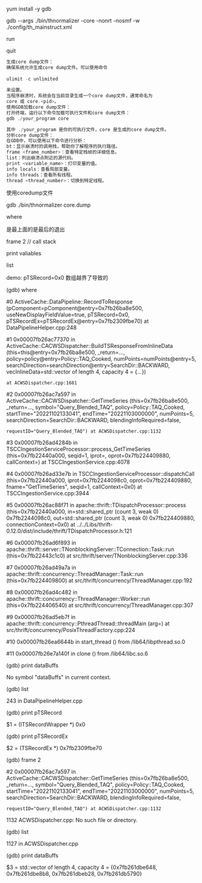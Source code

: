 yum install -y gdb



gdb --args ./bin/thnormalizer -core -nonrt -nosmf -w ./config/th_mainstruct.xml

run

quit



```javascript
生成core dump文件：
确保系统允许生成core dump文件。可以使用命令
 
ulimit -c unlimited
 
来设置。
当程序崩溃时，系统会在当前目录生成一个core dump文件，通常命名为 
core 或 core.<pid>。
使用GDB加载core dump文件：
打开终端，运行以下命令加载可执行文件和core dump文件：
gdb ./your_program core

其中 ./your_program 是你的可执行文件，core 是生成的core dump文件。
分析core dump文件：
在GDB中，可以使用以下命令进行分析：
bt：显示崩溃时的调用栈，帮助你了解程序的执行路径。
frame <frame_number>：查看特定栈帧的详细信息。
list：列出崩溃点附近的源代码。
print <variable_name>：打印变量的值。
info locals：查看局部变量。
info threads：查看所有线程。
thread <thread_number>：切换到特定线程。
```



使用coredump文件

gdb ./bin/thnormalizer  core.dump

where

是最上面的是最后的退出



frame 2 // call stack

print valiables

list



demo:  pTSRecord=0x0 数组越界了导致的

(gdb) where  


#0  ActiveCache::DataPipeline::RecordToResponse (pComponent=pComponent@entry=0x7fb26ba8e500, useNewDisplayFieldValue=true, pTSRecord=0x0, pTSRecordEx=pTSRecordEx@entry=0x7fb2309fbe70) at DataPipelineHelper.cpp:248


#1  0x00007fb26ac77370 in ActiveCache::CACWSDispatcher::BuildTSResponseFromInlineData (this=this@entry=0x7fb26ba8e500, _return=..., policy=policy@entry=Policy::TAQ_Cooked, numPoints=numPoints@entry=5, searchDirection=searchDirection@entry=SearchDir::BACKWARD, vecInlineData=std::vector of length 4, capacity 4 = {...})


    at ACWSDispatcher.cpp:1681


#2  0x00007fb26ac7a597 in ActiveCache::CACWSDispatcher::GetTimeSeries (this=0x7fb26ba8e500, _return=..., symbol="Query_Blended_TAQ", policy=Policy::TAQ_Cooked, startTime="20221102133041", endTime="20221103000000", numPoints=5, searchDirection=SearchDir::BACKWARD, blendingInfoRequired=false, 


    requestID="Query_Blended_TAQ") at ACWSDispatcher.cpp:1132


#3  0x00007fb26ad4284b in TSCCIngestionServiceProcessor::process_GetTimeSeries (this=0x7fb22440a000, seqid=1, iprot=<optimized out>, oprot=0x7fb224409880, callContext=<optimized out>) at TSCCIngestionService.cpp:4078


#4  0x00007fb26ad33e7b in TSCCIngestionServiceProcessor::dispatchCall (this=0x7fb22440a000, iprot=0x7fb2244098c0, oprot=0x7fb224409880, fname="GetTimeSeries", seqid=1, callContext=0x0) at TSCCIngestionService.cpp:3944


#5  0x00007fb26ac88f71 in apache::thrift::TDispatchProcessor::process (this=0x7fb22440a000, in=std::shared_ptr (count 3, weak 0) 0x7fb2244098c0, out=std::shared_ptr (count 3, weak 0) 0x7fb224409880, connectionContext=0x0) at ../../Libs/thrift-0.12.0/dist/include/thrift/TDispatchProcessor.h:121


#6  0x00007fb26ad6f893 in apache::thrift::server::TNonblockingServer::TConnection::Task::run (this=0x7fb22443c1c0) at src/thrift/server/TNonblockingServer.cpp:336


#7  0x00007fb26ad49a7a in apache::thrift::concurrency::ThreadManager::Task::run (this=0x7fb224409800) at src/thrift/concurrency/ThreadManager.cpp:192


#8  0x00007fb26ad4c482 in apache::thrift::concurrency::ThreadManager::Worker::run (this=0x7fb224406540) at src/thrift/concurrency/ThreadManager.cpp:307


#9  0x00007fb26ad5eb7f in apache::thrift::concurrency::PthreadThread::threadMain (arg=<optimized out>) at src/thrift/concurrency/PosixThreadFactory.cpp:224


#10 0x00007fb26ea6644b in start_thread () from /lib64/libpthread.so.0


#11 0x00007fb26e7a140f in clone () from /lib64/libc.so.6


(gdb) print dataBuffs


No symbol "dataBuffs" in current context.


(gdb) list


243     in DataPipelineHelper.cpp


(gdb) print pTSRecord


$1 = (ITSRecordWrapper *) 0x0


(gdb) print pTSRecordEx


$2 = (TSRecordEx *) 0x7fb2309fbe70


(gdb) frame 2


#2  0x00007fb26ac7a597 in ActiveCache::CACWSDispatcher::GetTimeSeries (this=0x7fb26ba8e500, _return=..., symbol="Query_Blended_TAQ", policy=Policy::TAQ_Cooked, startTime="20221102133041", endTime="20221103000000", numPoints=5, searchDirection=SearchDir::BACKWARD, blendingInfoRequired=false, 


    requestID="Query_Blended_TAQ") at ACWSDispatcher.cpp:1132


1132    ACWSDispatcher.cpp: No such file or directory.


(gdb) list


1127    in ACWSDispatcher.cpp


(gdb) print dataBuffs


$3 = std::vector of length 4, capacity 4 = {0x7fb261dbe648, 0x7fb261dbe8b8, 0x7fb261dbeb28, 0x7fb261db5790}